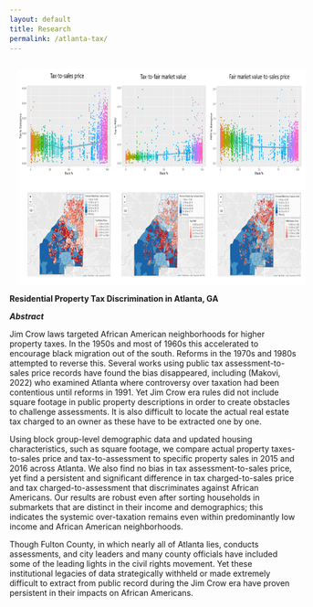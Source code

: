 ```yaml
---
layout: default
title: Research
permalink: /atlanta-tax/
---
```


<img style="width=725.25px;height=378px;float:left;padding:15px;"
src="/images/atlanta_tax.PNG" alt="" width="725.25" height="378">

**Residential Property Tax Discrimination in Atlanta, GA**

***Abstract***

Jim Crow laws targeted African American neighborhoods for higher property taxes. In the 1950s and most of 1960s this accelerated to encourage black migration out of the south. Reforms in the 1970s and 1980s attempted to reverse this. Several works using public tax assessment-to-sales price records have found the bias disappeared, including (Makovi, 2022) who examined Atlanta where controversy over taxation had been contentious until reforms in 1991. Yet Jim Crow era rules did not include square footage in public property descriptions in order to create obstacles to challenge assessments. It is also difficult to locate the actual real estate tax charged to an owner as these have to be extracted one by one. 

Using block group-level demographic data and updated housing characteristics, such as square footage, we compare actual property taxes-to-sales price and tax-to-assessment to specific property sales in 2015 and 2016 across Atlanta. We also find no bias in tax assessment-to-sales price, yet find a persistent and significant difference in tax charged-to-sales price and tax charged-to-assessment that discriminates against African Americans. Our results are robust even after sorting households in submarkets that are distinct in their income and demographics; this indicates the systemic over-taxation remains even within predominantly low income and African American neighborhoods. 

Though Fulton County, in which nearly all of Atlanta lies, conducts assessments, and city leaders and many county officials have included some of the leading lights in the civil rights movement. Yet these institutional legacies of data strategically withheld or made extremely difficult to extract from public record during the Jim Crow era have proven persistent in their impacts on African Americans. 
